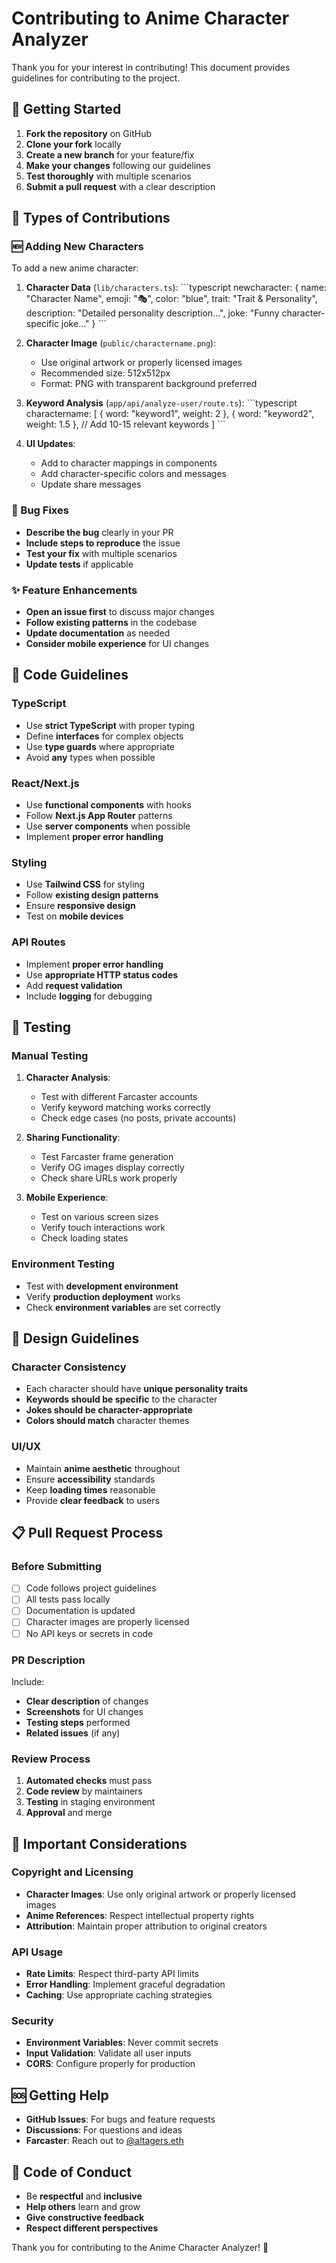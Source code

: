 # Contributing to Anime Character Analyzer

Thank you for your interest in contributing! This document provides guidelines for contributing to the project.

## 🚀 Getting Started

1. **Fork the repository** on GitHub
2. **Clone your fork** locally
3. **Create a new branch** for your feature/fix
4. **Make your changes** following our guidelines
5. **Test thoroughly** with multiple scenarios
6. **Submit a pull request** with a clear description

## 🎯 Types of Contributions

### 🆕 Adding New Characters

To add a new anime character:

1. **Character Data** (`lib/characters.ts`):
   \`\`\`typescript
   newcharacter: {
     name: "Character Name",
     emoji: "🎭",
     color: "blue",
     trait: "Trait & Personality",
     description: "Detailed personality description...",
     joke: "Funny character-specific joke..."
   }
   \`\`\`

2. **Character Image** (`public/charactername.png`):
   - Use original artwork or properly licensed images
   - Recommended size: 512x512px
   - Format: PNG with transparent background preferred

3. **Keyword Analysis** (`app/api/analyze-user/route.ts`):
   \`\`\`typescript
   charactername: [
     { word: "keyword1", weight: 2 },
     { word: "keyword2", weight: 1.5 },
     // Add 10-15 relevant keywords
   ]
   \`\`\`

4. **UI Updates**:
   - Add to character mappings in components
   - Add character-specific colors and messages
   - Update share messages

### 🐛 Bug Fixes

- **Describe the bug** clearly in your PR
- **Include steps to reproduce** the issue
- **Test your fix** with multiple scenarios
- **Update tests** if applicable

### ✨ Feature Enhancements

- **Open an issue first** to discuss major changes
- **Follow existing patterns** in the codebase
- **Update documentation** as needed
- **Consider mobile experience** for UI changes

## 📝 Code Guidelines

### TypeScript

- Use **strict TypeScript** with proper typing
- Define **interfaces** for complex objects
- Use **type guards** where appropriate
- Avoid **any** types when possible

### React/Next.js

- Use **functional components** with hooks
- Follow **Next.js App Router** patterns
- Use **server components** when possible
- Implement **proper error handling**

### Styling

- Use **Tailwind CSS** for styling
- Follow **existing design patterns**
- Ensure **responsive design**
- Test on **mobile devices**

### API Routes

- Implement **proper error handling**
- Use **appropriate HTTP status codes**
- Add **request validation**
- Include **logging** for debugging

## 🧪 Testing

### Manual Testing

1. **Character Analysis**:
   - Test with different Farcaster accounts
   - Verify keyword matching works correctly
   - Check edge cases (no posts, private accounts)

2. **Sharing Functionality**:
   - Test Farcaster frame generation
   - Verify OG images display correctly
   - Check share URLs work properly

3. **Mobile Experience**:
   - Test on various screen sizes
   - Verify touch interactions work
   - Check loading states

### Environment Testing

- Test with **development environment**
- Verify **production deployment** works
- Check **environment variables** are set correctly

## 🎨 Design Guidelines

### Character Consistency

- Each character should have **unique personality traits**
- **Keywords should be specific** to the character
- **Jokes should be character-appropriate**
- **Colors should match** character themes

### UI/UX

- Maintain **anime aesthetic** throughout
- Ensure **accessibility** standards
- Keep **loading times** reasonable
- Provide **clear feedback** to users

## 📋 Pull Request Process

### Before Submitting

- [ ] Code follows project guidelines
- [ ] All tests pass locally
- [ ] Documentation is updated
- [ ] Character images are properly licensed
- [ ] No API keys or secrets in code

### PR Description

Include:
- **Clear description** of changes
- **Screenshots** for UI changes
- **Testing steps** performed
- **Related issues** (if any)

### Review Process

1. **Automated checks** must pass
2. **Code review** by maintainers
3. **Testing** in staging environment
4. **Approval** and merge

## 🚨 Important Considerations

### Copyright and Licensing

- **Character Images**: Use only original artwork or properly licensed images
- **Anime References**: Respect intellectual property rights
- **Attribution**: Maintain proper attribution to original creators

### API Usage

- **Rate Limits**: Respect third-party API limits
- **Error Handling**: Implement graceful degradation
- **Caching**: Use appropriate caching strategies

### Security

- **Environment Variables**: Never commit secrets
- **Input Validation**: Validate all user inputs
- **CORS**: Configure properly for production

## 🆘 Getting Help

- **GitHub Issues**: For bugs and feature requests
- **Discussions**: For questions and ideas
- **Farcaster**: Reach out to [@altagers.eth](https://farcaster.xyz/altagers.eth)

## 📜 Code of Conduct

- Be **respectful** and **inclusive**
- **Help others** learn and grow
- **Give constructive feedback**
- **Respect different perspectives**

Thank you for contributing to the Anime Character Analyzer! 🎌

